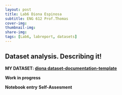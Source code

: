 ```yaml
---
layout: post
title: Lab6 Diona Espinosa
subtitle: ENG 612 Prof.Thomas
cover-img:
thumbnail-img: 
share-img: 
tags: [Lab6, labreport, datasets]
---
```


## Dataset analysis. Describing it!

**MY DATASET: [diona dataset-documentation-template](https://docs.google.com/spreadsheets/d/1l7MM3ziHeCARnynI7dp3vJNttwoXzDPtpTNETHsJstc/edit?usp=sharing)**

**Work in progress**

**Notebook entry**
**Self-Assesment**